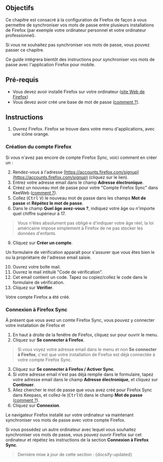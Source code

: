 ## Objectifs

Ce chapitre est consacré à la configuration de Firefox de façon à vous permettre de synchroniser vos mots de passe entre plusieurs installations de Firefox (par exemple votre ordinateur personnel et votre ordinateur professionnel).

Si vous ne souhaitez pas synchroniser vos mots de passe, vous pouvez passer ce chapitre.

Ce guide intégrera bientôt des instructions pour synchroniser vos mots de passe avec l'application Firefox pour mobile.

## Pré-requis

- Vous devez avoir installé Firefox sur votre ordinateur ([site Web de Firefox](https://www.mozilla.org/fr/firefox/new/))
- Vous devez avoir créé une base de mot de passe ([comment ?](fr/keeweb-creating-database.md)).

## Instructions

1. Ouvrez Firefox. Firefox se trouve dans votre menu d'applications, avec une icône orange.

### Création du compte Firefox

Si vous n'avez pas encore de compte Firefox Sync, voici comment en créer un :

  2. Rendez-vous à l'adresse [https://accounts.firefox.com/signup](https://accounts.firefox.com/signup) (cliquez sur le lien).
  5. Entrez votre adresse email dans le champ **Adresse électronique**.
  6. Créez un nouveau mot de passe pour votre "Compte Firefox Sync" dans KeeWeb ([comment ?](fr/keeweb-create-password.md)).
  7. Collez (<kbd>Ctrl</kbd> <kbd>V</kbd>) le nouveau mot de passe dans les champs **Mot de passe** et **Répétez le mot de passe**.
  8. Dans le champ **Quel âge avez-vous ?**, indiquez votre âge ou n'importe quel chiffre supérieur à 17.

  > Vous n'êtes absolument pas obligé·e d'indiquer votre âge réel, la loi américaine impose simplement à Firefox de ne pas stocker les données d'enfants.

  9. Cliquez sur **Créer un compte**.

  Un formulaire de vérification apparaît pour s'assurer que vous êtes bien le ou la propriétaire de l'adresse email saisie.

  10. Ouvrez votre boîte mail.
  11. Ouvrez le mail intitulé "Code de vérification".
  11. Cet email contient un code. Tapez ou copiez/collez le code dans le formulaire de vérification.
  12. Cliquez sur **Vérifier**.

  Votre compte Firefox a été créé.

### Connexion à Firefox Sync

À présent que vous avez un comte Firefox Sync, vous pouvez y connecter votre installation de Firefox et

  1. En haut à droite de la fenêtre de Firefox, cliquez sur <i class="icon-menu"></i> pour ouvrir le menu.
  2. Cliquez sur **Se connecter à Firefox**.

  > Si vous voyez votre adresse email dans le menu et non **Se connecter à Firefox**, c'est que votre installation de Firefox est déjà connectée à votre compte Firefox Sync.

  3. Cliquez sur **Se connecter à Firefox / Activer Sync**.
  4. Si votre adresse email n'est pas déjà remplie dans le formulaire, tapez votre adresse email dans le champ **Adresse électronique**, et cliquez sur **Continuer**.
  5. Allez chercher le mot de passe que vous avez créé pour Firefox Sync dans Keepass, et collez-le (<kbd>Ctrl</kbd><kbd>V</kbd>) dans le champ **Mot de passe** ([comment ?](fr/keeweb-using-password.md)).
  6. Cliquez sur **Connexion**.

  Le navigateur Firefox installé sur votre ordinateur va maintenant synchroniser vos mots de passe avec votre compte Firefox.

  Si vous possédez un autre ordinateur avec lequel vous souhaitez synchroniser vos mots de passe, vous pouvez ouvrir Firefox sur cet ordinateur et répétez les instructions de la section **Connexion à Firefox Sync**.

> Dernière mise à jour de cette section : {docsify-updated}
